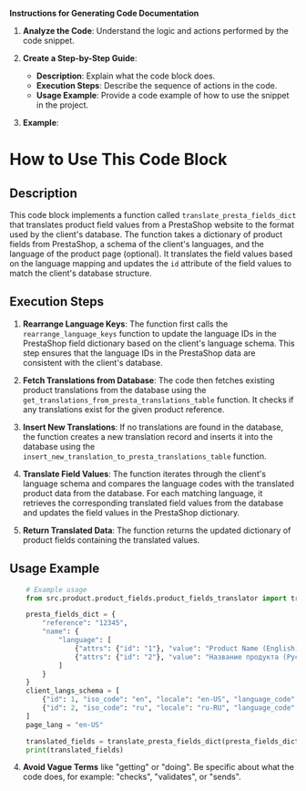 **Instructions for Generating Code Documentation**

1. **Analyze the Code**: Understand the logic and actions performed by the code snippet.

2. **Create a Step-by-Step Guide**:
    - **Description**: Explain what the code block does.
    - **Execution Steps**: Describe the sequence of actions in the code.
    - **Usage Example**: Provide a code example of how to use the snippet in the project.

3. **Example**:

How to Use This Code Block
=========================================================================================

Description
-------------------------
This code block implements a function called `translate_presta_fields_dict` that translates product field values from a PrestaShop website to the format used by the client's database. The function takes a dictionary of product fields from PrestaShop, a schema of the client's languages, and the language of the product page (optional). It translates the field values based on the language mapping and updates the `id` attribute of the field values to match the client's database structure.

Execution Steps
-------------------------
1. **Rearrange Language Keys**: The function first calls the `rearrange_language_keys` function to update the language IDs in the PrestaShop field dictionary based on the client's language schema. This step ensures that the language IDs in the PrestaShop data are consistent with the client's database.

2. **Fetch Translations from Database**: The code then fetches existing product translations from the database using the `get_translations_from_presta_translations_table` function. It checks if any translations exist for the given product reference.

3. **Insert New Translations**: If no translations are found in the database, the function creates a new translation record and inserts it into the database using the `insert_new_translation_to_presta_translations_table` function.

4. **Translate Field Values**: The function iterates through the client's language schema and compares the language codes with the translated product data from the database. For each matching language, it retrieves the corresponding translated field values from the database and updates the field values in the PrestaShop dictionary.

5. **Return Translated Data**: The function returns the updated dictionary of product fields containing the translated values.

Usage Example
-------------------------

```python
    # Example usage
    from src.product.product_fields.product_fields_translator import translate_presta_fields_dict

    presta_fields_dict = {
        "reference": "12345",
        "name": {
            "language": [
                {"attrs": {"id": "1"}, "value": "Product Name (English)"},
                {"attrs": {"id": "2"}, "value": "Название продукта (Русский)"},
            ]
        }
    }
    client_langs_schema = [
        {"id": 1, "iso_code": "en", "locale": "en-US", "language_code": "en-us"},
        {"id": 2, "iso_code": "ru", "locale": "ru-RU", "language_code": "ru-ru"},
    ]
    page_lang = "en-US"

    translated_fields = translate_presta_fields_dict(presta_fields_dict, client_langs_schema, page_lang)
    print(translated_fields)

```

4. **Avoid Vague Terms** like "getting" or "doing". Be specific about what the code does, for example: "checks", "validates", or "sends".